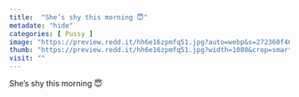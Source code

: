 ```yaml
---
title:  "She’s shy this morning 😇"
metadate: "hide"
categories: [ Pussy ]
image: "https://preview.redd.it/hh6e16zpmfq51.jpg?auto=webp&s=272360f465513947ed885f1935ba3bacd28a5c38"
thumb: "https://preview.redd.it/hh6e16zpmfq51.jpg?width=1080&crop=smart&auto=webp&s=3498c46c6b00dceb98beeec74f3b812b313f7864"
visit: ""
---
```

She’s shy this morning 😇
